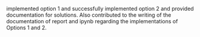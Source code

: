 implemented option 1 and successfully implemented option 2 and provided documentation
for solutions. Also contributed to the writing of the documentation of report and ipynb 
regarding the implementations of Options 1 and 2.
